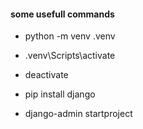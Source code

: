 #### some usefull commands
- python -m venv .venv
- .venv\Scripts\activate
- deactivate

- pip install django
- django-admin startproject <projectName>